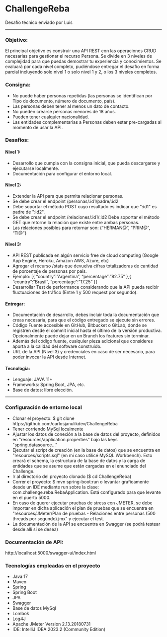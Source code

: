 # ChallengeReba
Desafío técnico enviado por Luis

<hr/>

### Objetivo:
El principal objetivo es construir una API REST con las operaciones CRUD
necesarias para gestionar el recurso Persona.
Se divide en 3 niveles de complejidad para que puedas demostrar tu experiencia y
conocimientos.
Se evaluará por cada nivel completo, pudiéndose entregar el desafío en forma
parcial incluyendo solo nivel 1 o solo nivel 1 y 2, o los 3 niveles completos.

### Consigna: 
<ul>
<li> No puede haber personas repetidas (las personas se identifican por Tipo de
documento, número de documento, país).</li>
<li> Las personas deben tener al menos un dato de contacto.</li>
<li> No pueden crearse personas menores de 18 años.</li>
<li> Pueden tener cualquier nacionalidad.</li>
<li>Las entidades complementarias a Personas deben estar pre-cargadas al
momento de usar la API.</li>
</ul>

### Desafíos:
#### Nivel 1:
<ul>
<li> Desarrollo que cumpla con la consigna inicial, que pueda
descargarse y ejecutarse localmente.</li>
<li> Documentación para configurar el entorno local.</li>
</ul>

#### Nivel 2:
<ul>
<li> Extender la API para que permita relacionar personas.</li>
<li> Se debe crear el endpoint /personas/:id1/padre/:id2</li>
<li> Debe soportar el método POST cuyo resultado es indicar
que ":id1" es padre de ":id2".</li>
<li> Se debe crear el endpoint /relaciones/:id1/:id2
Debe soportar el método GET que retorne la relación que
existe entre ambas personas.</li>
<li> Las relaciones posibles para retornar son: {“HERMAN@”, “PRIM@”,
“TI@”}</li>
</ul>

#### Nivel 3:
<ul>
<li> API REST publicada en algún servicio free de cloud computing
(Google App Engine, Heroku, Amazon AWS, Azure, etc)</li>
<li> Agregar el recurso /stats que devuelva cifras totalizadoras de
cantidad de porcentaje de personas por país.</li>
<li> Ejemplo:
[{
“country”:”Argentina”,
“percentage”:”82.75”
},{
“country”:”Brasil”,
“percentage”:”17.25”
}]</li>
<li> Desarrollar Test de performance considerando que la API pueda
recibir fluctuaciones de tráfico (Entre 1 y 500 request por
segundo).</li>
</ul>

#### Entregar:
<ul>
<li> Documentación de desarrollo, debes incluir toda la documentación que creas
necesaria, para que el código entregado se ejecute sin errores.</li>
<li> Código Fuente accesible en GitHub, Bitbucket o GitLab, donde se registren
desde el commit inicial hasta el último de la versión productiva.</li>
Opcionalmente puede dejar en un Branch los features sin terminar.</li>
<li> Además del código fuente, cualquier pieza adicional que consideres aporta a
la calidad del software construido.</li>
<li> URL de la API (Nivel 3) y credenciales en caso de ser necesario, para poder
invocar la API desde Internet.</li>
</ul>

#### Tecnología:

<ul>
<li> Lenguaje: JAVA 11+</li>
<li> Frameworks: Spring Boot, JPA, etc.</li>
<li> Base de datos: libre elección.</li>
</ul>

<hr/>

### Configuración de entorno local
<ul>
<li> Clonar el proyecto: $ git clone https://github.com/carlosjanulikdev/ChallengeReba</li>
<li> Tener corriendo MySql localmente</li>
<li> Ajustar los datos de conexión a la base de datos del proyecto, definidos en "resources/application.properties" bajo las keys "spring.datasource..."</li>
<li> Ejecutar el script de creación (en la base de datos) que se encuentra en "resources/scripts.sql" (en mi caso utilicé MySQL Workbench). Esto creará el schema, la estructura de la base de datos y la carga de entidades que se asume que están cargadas en el enunciado del Challenge.</li>
<li> Ir al directorio del proyecto clonado ($ cd ChallengeReba)</li>
<li> Correr el proyecto: $ mvn spring-boot:run o levantar graficamente desde un IDE mediante run sobre la clase: com.challenge.reba.RebaApplication. Está configurado para que levante en el puerto 5000.</li>
<li> En caso de querer ejecutar pruebas de stress con JMETER, se debe importar en dicha aplicación el plan de pruebas que se encuentra en "resources/JMeter/Plan de pruebas - Relaciones entre personas (500 threads por segundo).jmx" y ejecutar el test.</li>
<li> La documentación de la API se encuentra en Swagger (se podrá testear desde allí si se desea)</li>
</ul>

### Documentación de API:
http://localhost:5000/swagger-ui/index.html

### Tecnologías empleadas en el proyecto
<ul>
<li> Java 17</li>
<li> Maven</li>
<li> Spring</li>
<li> Spring Boot</li>
<li> JPA</li>
<li> Swagger</li>
<li> Base de datos MySql</li>
<li> Lombok</li>
<li> Log4J</li>
<li> Apache JMeter Version 2.13.20180731 </li>
<li> IDE: IntelliJ IDEA 2023.2 (Community Edition)</li>
</ul>